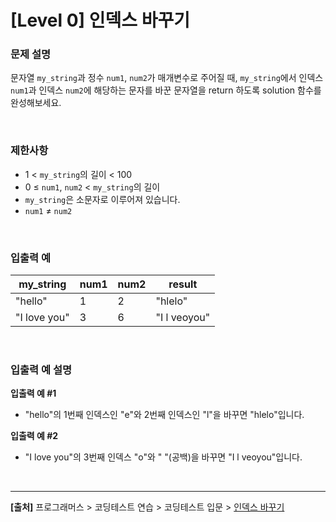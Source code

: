# [Level 0] 인덱스 바꾸기

### 문제 설명
문자열 `my_string`과 정수 `num1`, `num2`가 매개변수로 주어질 때, `my_string`에서 인덱스 `num1`과 인덱스 `num2`에 해당하는 문자를 바꾼 문자열을 return 하도록 solution 함수를 완성해보세요.

<br>

### 제한사항
* 1 < `my_string`의 길이 < 100
* 0 ≤ `num1`, `num2` < `my_string`의 길이
* `my_string`은 소문자로 이루어져 있습니다.
* `num1` ≠ `num2`

<br>

### 입출력 예
|my_string|num1|num2|result|
|---|---|---|---|
|"hello"|1|2|"hlelo"|
|"I love you"|3|6|"I l veoyou"|

<br>

### 입출력 예 설명
**입출력 예 #1**
* "hello"의 1번째 인덱스인 "e"와 2번째 인덱스인 "l"을 바꾸면 "hlelo"입니다.

**입출력 예 #2**
* "I love you"의 3번째 인덱스 "o"와 " "(공백)을 바꾸면 "I l veoyou"입니다.

<br>

---
**[출처]** 프로그래머스 > 코딩테스트 연습 > 코딩테스트 입문 > [인덱스 바꾸기](https://school.programmers.co.kr/learn/courses/30/lessons/120895)